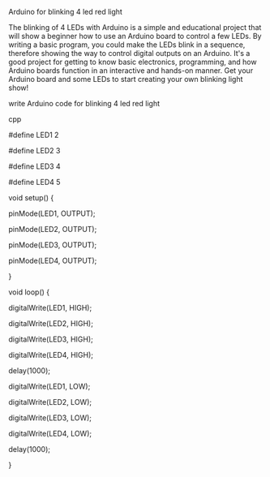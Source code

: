 Arduino for blinking 4 led red light 

The blinking of 4 LEDs with Arduino is a simple and educational project that will show a beginner how to use an Arduino board to control a few LEDs. 
By writing a basic program, you could make the LEDs blink in a sequence, therefore showing the way to control digital outputs on an Arduino. 
It's a good project for getting to know basic electronics, programming, and how Arduino boards function in an interactive and hands-on manner. 
Get your Arduino board and some LEDs to start creating your own blinking light show!

write Arduino code for blinking 4 led red light 

cpp

#define LED1 2

#define LED2 3

#define LED3 4

#define LED4 5


void setup() {

  pinMode(LED1, OUTPUT);
  
  pinMode(LED2, OUTPUT);
  
  pinMode(LED3, OUTPUT);
  
  pinMode(LED4, OUTPUT);
  
}


void loop() {

  digitalWrite(LED1, HIGH);
  
  digitalWrite(LED2, HIGH);
  
  digitalWrite(LED3, HIGH);
  
  digitalWrite(LED4, HIGH);
  
  delay(1000);
  
  
  digitalWrite(LED1, LOW);
  
  digitalWrite(LED2, LOW);
  
  digitalWrite(LED3, LOW);
  
  digitalWrite(LED4, LOW);
  
  delay(1000);
  
}



